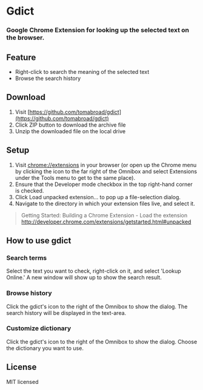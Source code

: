# Gdict
### Google Chrome Extension for looking up the selected text on the browser.

## Feature
* Right-click to search the meaning of the selected text
* Browse the search history

## Download
1. Visit [https://github.com/tomabroad/gdict](https://github.com/tomabroad/gdict)
2. Click ZIP button to download the archive file
3. Unzip the downloaded file on the local drive

## Setup
1. Visit [chrome://extensions](chrome://extensions) in your browser (or open up the Chrome menu by clicking the icon to the far right of the Omnibox and select Extensions under the Tools menu to get to the same place).
2. Ensure that the Developer mode checkbox in the top right-hand corner is checked.
3. Click Load unpacked extension… to pop up a file-selection dialog.
4. Navigate to the directory in which your extension files live, and select it.

> Getting Started: Building a Chrome Extension - Load the extension
http://developer.chrome.com/extensions/getstarted.html#unpacked

## How to use gdict
### Search terms
Select the text you want to check, right-click on it, and select 'Lookup Online.' A new window will show up to show the search result.
### Browse history
Click the gdict's icon to the right of the Omnibox to show the dialog. The search history will be displayed in the text-area.
### Customize dictionary
Click the gdict's icon to the right of the Omnibox to show the dialog. Choose the dictionary you want to use.

## License
MIT licensed
